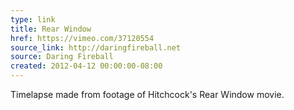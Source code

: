 ```yaml
---
type: link
title: Rear Window
href: https://vimeo.com/37120554
source_link: http://daringfireball.net
source: Daring Fireball
created: 2012-04-12 00:00:00-08:00
---
```

Timelapse made from footage of Hitchcock's Rear Window movie.
